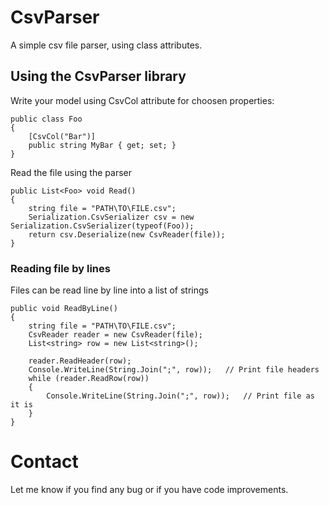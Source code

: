 # CsvParser

A simple csv file parser, using class attributes.

## Using the CsvParser library

Write your model using CsvCol attribute for choosen properties:

	public class Foo
	{
		[CsvCol("Bar")]
		public string MyBar { get; set; }
	}

Read the file using the parser

	public List<Foo> void Read()
	{
		string file = "PATH\TO\FILE.csv";
		Serialization.CsvSerializer csv = new Serialization.CsvSerializer(typeof(Foo));
		return csv.Deserialize(new CsvReader(file));
	}

### Reading file by lines
Files can be read line by line into a list of strings

	public void ReadByLine()
	{
		string file = "PATH\TO\FILE.csv";
		CsvReader reader = new CsvReader(file);
		List<string> row = new List<string>();

		reader.ReadHeader(row);
		Console.WriteLine(String.Join(";", row));	// Print file headers
		while (reader.ReadRow(row))
		{
			Console.WriteLine(String.Join(";", row));	// Print file as it is
		}
	}


# Contact
Let me know if you find any bug or if you have code improvements.
